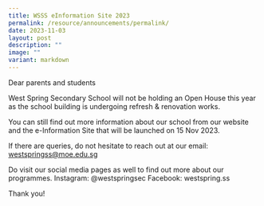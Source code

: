 ```yaml
---
title: WSSS eInformation Site 2023
permalink: /resource/announcements/permalink/
date: 2023-11-03
layout: post
description: ""
image: ""
variant: markdown
---
```

Dear parents and students

West Spring Secondary School will not be holding an Open House this year as the school building is undergoing refresh & renovation works. 

You can still find out more information about our school from our website and the e-Information Site that will be launched on 15 Nov 2023. 

If there are queries, do not hesitate to reach out at our email: westspringss@moe.edu.sg

Do visit our social media pages as well to find out more about our programmes. 
Instagram: @westspringsec
Facebook: westspring.ss

Thank you! 